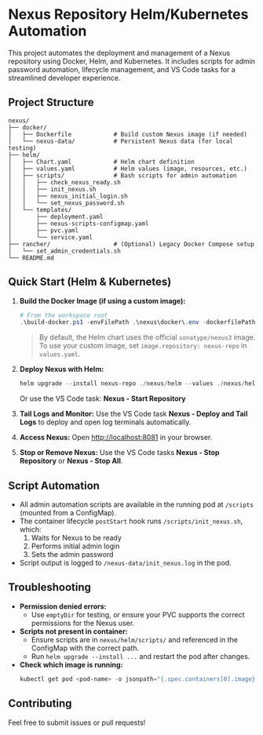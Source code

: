 # Nexus Repository Helm/Kubernetes Automation

This project automates the deployment and management of a Nexus repository using Docker, Helm, and Kubernetes. It includes scripts for admin password automation, lifecycle management, and VS Code tasks for a streamlined developer experience.

## Project Structure

```
nexus/
├── docker/
│   ├── Dockerfile            # Build custom Nexus image (if needed)
│   └── nexus-data/           # Persistent Nexus data (for local testing)
├── helm/
│   ├── Chart.yaml            # Helm chart definition
│   ├── values.yaml           # Helm values (image, resources, etc.)
│   ├── scripts/              # Bash scripts for admin automation
│   │   ├── check_nexus_ready.sh
│   │   ├── init_nexus.sh
│   │   ├── nexus_initial_login.sh
│   │   └── set_nexus_password.sh
│   └── templates/
│       ├── deployment.yaml
│       ├── nexus-scripts-configmap.yaml
│       ├── pvc.yaml
│       └── service.yaml
├── rancher/                  # (Optional) Legacy Docker Compose setup
│   └── set_admin_credentials.sh
└── README.md
```

## Quick Start (Helm & Kubernetes)

1. **Build the Docker Image (if using a custom image):**

   ```powershell
   # From the workspace root
   .\build-docker.ps1 -envFilePath .\nexus\docker\.env -dockerfilePath .\nexus\docker -imageTag nexus-repo
   ```

   > By default, the Helm chart uses the official `sonatype/nexus3` image. To use your custom image, set `image.repository: nexus-repo` in `values.yaml`.
   >
2. **Deploy Nexus with Helm:**

   ```powershell
   helm upgrade --install nexus-repo ./nexus/helm --values ./nexus/helm/values.yaml
   ```

   Or use the VS Code task: **Nexus - Start Repository**
3. **Tail Logs and Monitor:**
   Use the VS Code task **Nexus - Deploy and Tail Logs** to deploy and open log terminals automatically.
4. **Access Nexus:**
   Open [http://localhost:8081](http://localhost:8081) in your browser.
5. **Stop or Remove Nexus:**
   Use the VS Code tasks **Nexus - Stop Repository** or **Nexus - Stop All**.

## Script Automation

- All admin automation scripts are available in the running pod at `/scripts` (mounted from a ConfigMap).
- The container lifecycle `postStart` hook runs `/scripts/init_nexus.sh`, which:
  1. Waits for Nexus to be ready
  2. Performs initial admin login
  3. Sets the admin password
- Script output is logged to `/nexus-data/init_nexus.log` in the pod.

## Troubleshooting

- **Permission denied errors:**
  - Use `emptyDir` for testing, or ensure your PVC supports the correct permissions for the Nexus user.
- **Scripts not present in container:**
  - Ensure scripts are in `nexus/helm/scripts/` and referenced in the ConfigMap with the correct path.
  - Run `helm upgrade --install ...` and restart the pod after changes.
- **Check which image is running:**
  ```powershell
  kubectl get pod <pod-name> -o jsonpath="{.spec.containers[0].image}"
  ```

## Contributing

Feel free to submit issues or pull requests!
